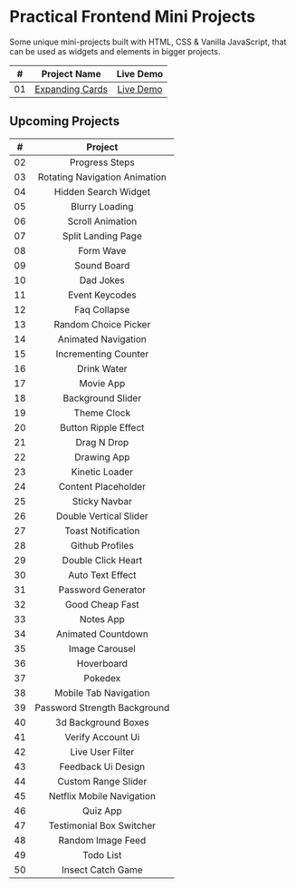 # Practical Frontend Mini Projects
Some unique mini-projects built with HTML, CSS &amp; Vanilla JavaScript, that can be used as widgets and elements in bigger projects.

|  #  |         Project Name         |      Live Demo    |
| :-: | :-------------------------: | :-------:    |
| 01  | [Expanding Cards](https://github.com/seekersahil/Practical-Frontend-Mini-Projects/tree/main/Expanding-Cards)        | [Live Demo](https://dev.seekersahil.com/projects/DOM/mini-projects/Expanding-Cards/)  |         |

## Upcoming Projects
|  #  |            Project          |
| :-: | :-------------------------: |
| 02  | Progress Steps          |
| 03  | Rotating Navigation Animation |
| 04  | Hidden Search Widget    |
| 05  | Blurry Loading          |
| 06  | Scroll Animation        |
| 07  | Split Landing Page      |
| 08  | Form Wave               |
| 09  | Sound Board             |
| 10  | Dad Jokes               |
| 11  | Event Keycodes          |
| 12  | Faq Collapse            |
| 13  | Random Choice Picker    |
| 14  | Animated Navigation     |
| 15  | Incrementing Counter    |
| 16  | Drink Water             |
| 17  | Movie App               |
| 18  | Background Slider       |
| 19  | Theme Clock             |
| 20  | Button Ripple Effect    |
| 21  | Drag N Drop             |
| 22  | Drawing App             |
| 23  | Kinetic Loader          |
| 24  | Content Placeholder     |
| 25  | Sticky Navbar           |
| 26  | Double Vertical Slider  |
| 27  | Toast Notification      |
| 28  | Github Profiles         |
| 29  | Double Click Heart      |
| 30  | Auto Text Effect        |
| 31  | Password Generator      |
| 32  | Good Cheap Fast         |
| 33  | Notes App               |
| 34  | Animated Countdown      |
| 35  | Image Carousel          |
| 36  | Hoverboard              |
| 37  | Pokedex                 |
| 38  | Mobile Tab Navigation   |
| 39  | Password Strength Background|
| 40  | 3d Background Boxes     |
| 41  | Verify Account Ui       |
| 42  | Live User Filter        |
| 43  | Feedback Ui Design      |
| 44  | Custom Range Slider     |
| 45  | Netflix Mobile Navigation |
| 46  | Quiz App                |
| 47  | Testimonial Box Switcher|
| 48  | Random Image Feed       |
| 49  | Todo List               |
| 50  | Insect Catch Game       |
